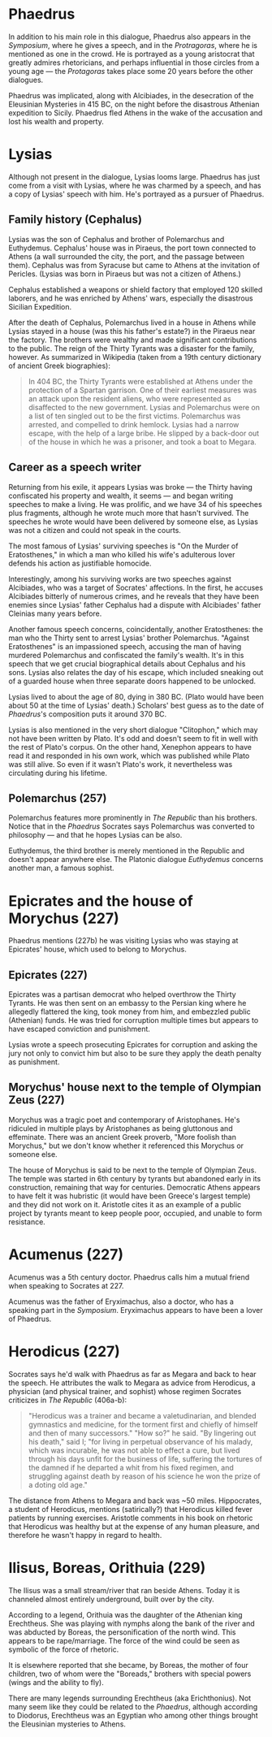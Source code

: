 # Phaedrus

In addition to his main role in this dialogue, Phaedrus also appears in the *Symposium*, where he gives a speech, and in the *Protragoras*, where he is mentioned as one in the crowd. He is portrayed as a young aristocrat that greatly admires rhetoricians, and perhaps influential in those circles from a young age — the *Protagoras* takes place some 20 years before the other dialogues.

Phaedrus was implicated, along with Alcibiades, in the desecration of the Eleusinian Mysteries in 415 BC, on the night before the disastrous Athenian expedition to Sicily. Phaedrus fled Athens in the wake of the accusation and lost his wealth and property.

# Lysias

Although not present in the dialogue, Lysias looms large. Phaedrus has just come from a visit with Lysias, where he was charmed by a speech, and has a copy of Lysias' speech with him. He's portrayed as a pursuer of Phaedrus.

## Family history (Cephalus)

Lysias was the son of Cephalus and brother of Polemarchus and Euthydemus. Cephalus' house was in Piraeus, the port town connected to Athens (a wall surrounded the city, the port, and the passage between them). Cephalus was from Syracuse but came to Athens at the invitation of Pericles. (Lysias was born in Piraeus but was not a citizen of Athens.) 

Cephalus established a weapons or shield factory that employed 120 skilled laborers, and he was enriched by Athens' wars, especially the disastrous Sicilian Expedition.

After the death of Cephalus, Polemarchus lived in a house in Athens while Lysias stayed in a house (was this his father's estate?) in the Piraeus near the factory. The brothers were wealthy and made significant contributions to the public. The reign of the Thirty Tyrants was a disaster for the family, however. As summarized in Wikipedia (taken from a 19th century dictionary of ancient Greek biographies):

> In 404 BC, the Thirty Tyrants were established at Athens under the protection of a Spartan garrison. One of their earliest measures was an attack upon the resident aliens, who were represented as disaffected to the new government. Lysias and Polemarchus were on a list of ten singled out to be the first victims. Polemarchus was arrested, and compelled to drink hemlock. Lysias had a narrow escape, with the help of a large bribe. He slipped by a back-door out of the house in which he was a prisoner, and took a boat to Megara. 

## Career as a speech writer

Returning from his exile, it appears Lysias was broke — the Thirty having confiscated his property and wealth, it seems — and began writing speeches to make a living. He was prolific, and we have 34 of his speeches plus fragments, although he wrote much more that hasn't survived. The speeches he wrote would have been delivered by someone else, as Lysias was not a citizen and could not speak in the courts.

The most famous of Lysias' surviving speeches is "On the Murder of Eratosthenes," in which a man who killed his wife's adulterous lover defends his action as justifiable homocide. 

Interestingly, among his surviving works are two speeches against Alcibiades, who was a target of Socrates' affections. In the first, he accuses Alcibiades bitterly of numerous crimes, and he reveals that they have been enemies since Lysias' father Cephalus had a dispute with Alcibiades' father Cleinias many years before.

Another famous speech concerns, coincidentally, another Eratosthenes: the man who the Thirty sent to arrest Lysias' brother Polemarchus. "Against Eratosthenes" is an impassioned speech, accusing the man of having murdered Polemarchus and confiscated the family's wealth. It's in this speech that we get crucial biographical details about Cephalus and his sons. Lysias also relates the day of his escape, which included sneaking out of a guarded house when three separate doors happened to be unlocked.

Lysias lived to about the age of 80, dying in 380 BC. (Plato would have been about 50 at the time of Lysias' death.) Scholars' best guess as to the date of *Phaedrus*'s composition puts it around 370 BC.

Lysias is also mentioned in the very short dialogue "Clitophon," which may not have been written by Plato. It's odd and doesn't seem to fit in well with the rest of Plato's corpus. On the other hand, Xenephon appears to have read it and responded in his own work, which was published while Plato was still alive. So even if it wasn't Plato's work, it nevertheless was circulating during his lifetime.

## Polemarchus (257)

Polemarchus features more prominently in *The Republic* than his brothers. Notice that in the *Phaedrus* Socrates says Polemarchus was converted to philosophy — and that he hopes Lysias can be also. 

Euthydemus, the third brother is merely mentioned in the Republic and doesn't appear anywhere else. The Platonic dialogue *Euthydemus* concerns another man, a famous sophist.

# Epicrates and the house of Morychus (227)

Phaedrus mentions (227b) he was visiting Lysias who was staying at Epicrates' house, which used to belong to Morychus.


## Epicrates (227)

Epicrates was a partisan democrat who helped overthrow the Thirty Tyrants. He was then sent on an embassy to the Persian king where he allegedly flattered the king, took money from him, and embezzled public (Athenian) funds. He was tried for corruption multiple times but appears to have escaped conviction and punishment.

Lysias wrote a speech prosecuting Epicrates for corruption and asking the jury not only to convict him but also to be sure they apply the death penalty as punishment.

## Morychus' house next to the temple of Olympian Zeus (227)

Morychus was a tragic poet and contemporary of Aristophanes. He's ridiculed in multiple plays by Aristophanes as being gluttonous and effeminate. There was an ancient Greek proverb, "More foolish than Morychus," but we don't know whether it referenced this Morychus or someone else.

The house of Morychus is said to be next to the temple of Olympian Zeus. The temple was started in 6th century by tyrants but abandoned early in its construction, remaining that way for centuries. Democratic Athens appears to have felt it was hubristic (it would have been Greece's largest temple) and they did not work on it. Aristotle cites it as an example of a public project by tyrants meant to keep people poor, occupied, and unable to form resistance.

# Acumenus (227)

Acumenus was a 5th century doctor. Phaedrus calls him a mutual friend when speaking to Socrates at 227.

Acumenus was the father of Eryximachus, also a doctor, who has a speaking part in the *Symposium*. Eryximachus appears to have been a lover of Phaedrus.

# Herodicus (227)

Socrates says he'd walk with Phaedrus as far as Megara and back to hear the speech. He attributes the walk to Megara as advice from Herodicus, a physician (and physical trainer, and sophist) whose regimen Socrates criticizes in *The Republic* (406a-b):

> "Herodicus was a trainer and became a valetudinarian, and blended gymnastics and medicine, for the torment first and chiefly of himself and then of many successors." "How so?" he said. "By lingering out his death," said I; "for living in perpetual observance of his malady, which was incurable, he was not able to effect a cure, but lived through his days unfit for the business of life, suffering the tortures of the damned if he departed a whit from his fixed regimen, and struggling against death by reason of his science he won the prize of a doting old age."

The distance from Athens to Megara and back was ~50 miles. Hippocrates, a student of Herodicus, mentions (satirically?) that Herodicus killed fever patients by running exercises. Aristotle comments in his book on rhetoric that Herodicus was healthy but at the expense of any human pleasure, and therefore he wasn't happy in regard to health.

# Ilisus, Boreas, Orithuia (229)

The Ilisus was a small stream/river that ran beside Athens. Today it is channeled almost entirely underground, built over by the city.

According to a legend, Orithuia was the daughter of the Athenian king Erechtheus. She was playing with nymphs along the bank of the river and was abducted by Boreas, the personification of the north wind. This appears to be rape/marriage. The force of the wind could be seen as symbolic of the force of rhetoric.

It is elsewhere reported that she became, by Boreas, the mother of four children, two of whom were the "Boreads," brothers with special powers (wings and the ability to fly).

There are many legends surrounding Erechtheus (aka Erichthonius). Not many seem like they could be related to the *Phaedrus*, although according to Diodorus, Erechtheus was an Egyptian who among other things brought the Eleusinian mysteries to Athens.



